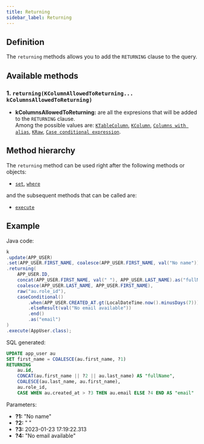 ```yaml
---
title: Returning
sidebar_label: Returning
---
```


## Definition

The `returning` methods allows you to add the `RETURNING` clause to the query.

## Available methods

### 1. `returning(KColumnAllowedToReturning... kColumnsAllowedToReturning)`

- **kColumnsAllowedToReturning:** are all the expresions that will be added to the `RETURNING` clause.  
Among the possible values are: [`KTableColumn`](/docs/misc/select-list-values#1-ktablecolumn), [`KColumn`](/docs/misc/select-list-values#2-kcolumn), [`Columns with alias`](/docs/misc/select-list-values#6-columns-with-alias), [`KRaw`](/docs/misc/select-list-values#7-kraw), [`Case conditional expression`](/docs/misc/select-list-values#8-case-conditional-expression).

## Method hierarchy

The `returning` method can be used right after the following methods or objects:

- [`set`](/docs/update-statement/set/), [`where`](/docs/update-statement/where/)

and the subsequent methods that can be called are:

- [`execute`](/docs/select-statement/select/)

## Example

Java code:

```java
k
.update(APP_USER)
.set(APP_USER.FIRST_NAME, coalesce(APP_USER.FIRST_NAME, val("No name")))
.returning(
    APP_USER.ID,
    concat(APP_USER.FIRST_NAME, val(" "), APP_USER.LAST_NAME).as("fullName"),
    coalesce(APP_USER.LAST_NAME, APP_USER.FIRST_NAME),
    raw("au.role_id"),
    caseConditional()
        .when(APP_USER.CREATED_AT.gt(LocalDateTime.now().minusDays(7))).then(APP_USER.EMAIL)
        .elseResult(val("No email available"))
        .end()
        .as("email")
)
.execute(AppUser.class);
```

SQL generated:

```sql
UPDATE app_user au
SET first_name = COALESCE(au.first_name, ?1)
RETURNING
    au.id,
    CONCAT(au.first_name || ?2 || au.last_name) AS "fullName",
    COALESCE(au.last_name, au.first_name),
    au.role_id,
    CASE WHEN au.created_at > ?3 THEN au.email ELSE ?4 END AS "email"
```

Parameters:

- **?1:** "No name"
- **?2:** " "
- **?3:** 2023-01-23 17:19:22.313
- **?4:** "No email available"
